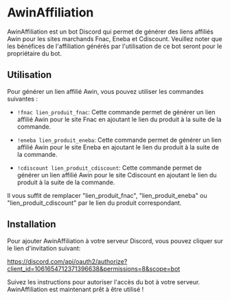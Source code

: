 # AwinAffiliation

AwinAffiliation est un bot Discord qui permet de générer des liens affiliés Awin pour les sites marchands Fnac, Eneba et Cdiscount. Veuillez noter que les bénéfices de l'affiliation générés par l'utilisation de ce bot seront pour le propriétaire du bot.

## Utilisation

Pour générer un lien affilié Awin, vous pouvez utiliser les commandes suivantes :

- `!fnac lien_produit_fnac`: Cette commande permet de générer un lien affilié Awin pour le site Fnac en ajoutant le lien du produit à la suite de la commande.

- `!eneba lien_produit_eneba`: Cette commande permet de générer un lien affilié Awin pour le site Eneba en ajoutant le lien du produit à la suite de la commande.

- `!cdiscount lien_produit_cdiscount`: Cette commande permet de générer un lien affilié Awin pour le site Cdiscount en ajoutant le lien du produit à la suite de la commande.

Il vous suffit de remplacer "lien_produit_fnac", "lien_produit_eneba" ou "lien_produit_cdiscount" par le lien du produit correspondant.

## Installation

Pour ajouter AwinAffiliation à votre serveur Discord, vous pouvez cliquer sur le lien d'invitation suivant:

https://discord.com/api/oauth2/authorize?client_id=1061654712371396638&permissions=8&scope=bot

Suivez les instructions pour autoriser l'accès du bot à votre serveur. AwinAffiliation est maintenant prêt à être utilisé !
